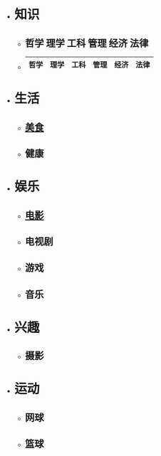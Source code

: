 * # 知识
   * ## 哲学 理学 工科 管理 经济 法律
   * | 哲学 | 理学 | 工科 | 管理 | 经济 | 法律 |
     | :-:  | :-: | :-:  |  :-: | :-: |  :-: |
* # 生活
   * ## [美食](https://roy2313.github.io/food/)
   * ## 健康
* # 娱乐
   * ## [电影](https://roy2313.github.io/movie/)
   * ## 电视剧
   * ## 游戏
   * ## 音乐
* # 兴趣
   * ## 摄影
* # 运动
   * ## 网球
   * ## 篮球
